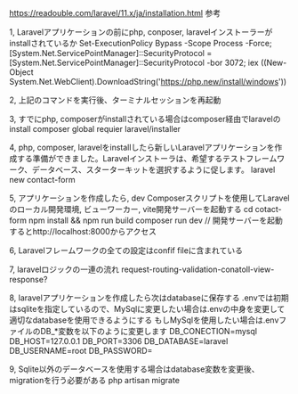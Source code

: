 https://readouble.com/laravel/11.x/ja/installation.html 参考

1, Laravelアプリケーションの前にphp, conposer, laravelインストーラーがinstallされているか
Set-ExecutionPolicy Bypass -Scope Process -Force; [System.Net.ServicePointManager]::SecurityProtocol = [System.Net.ServicePointManager]::SecurityProtocol -bor 3072; iex ((New-Object System.Net.WebClient).DownloadString('https://php.new/install/windows'))

2, 上記のコマンドを実行後、ターミナルセッションを再起動

3, すでにphp, composerがinstallされている場合はcomposer経由でlaravelのinstall
composer global requier laravel/installer

4, php, composer, laravelをinstallしたら新しいLaravelアプリケーションを作成する準備ができました。Laravelインストーラは、希望するテストフレームワーク、データベース、スターターキットを選択するように促します。
laravel new contact-form

5, アプリケーションを作成したら, dev Composerスクリプトを使用してLaravelのローカル開発環境, ビューワーカー, vite開発サーバーを起動する
cd cotact-form
npm install && npm run build
composer run dev      // 開発サーバーを起動するとhttp://localhost:8000からアクセス

6, Laravelフレームワークの全ての設定はconfif fileに含まれている

7, laravelロジックの一連の流れ
request-routing-validation-conatoll-view-response?

8, laravelアプリケーションを作成したら次はdatabaseに保存する
.envでは初期はsqliteを指定しているので、MySqlに変更したい場合は.envの中身を変更して適切なdatabaseを使用できるようにする
もしMySqlを使用したい場合は.envファイルのDB_*変数を以下のように変更します
DB_CONECTION=mysql
DB_HOST=127.0.0.1
DB_PORT=3306
DB_DATABASE=laravel
DB_USERNAME=root
DB_PASSWORD=

9, Sqlite以外のデータベースを使用する場合はdatabase変数を変更後、migrationを行う必要がある
php artisan migrate
